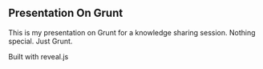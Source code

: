 Presentation On Grunt
----------------------

This is my presentation on Grunt for a knowledge sharing session.
Nothing special. Just Grunt.

Built with reveal.js
